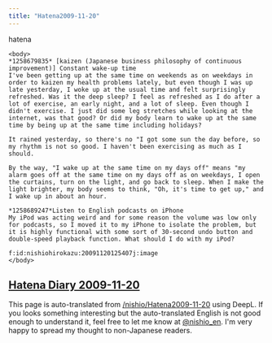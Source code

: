 ```yaml
---
title: "Hatena2009-11-20"
---
```


hatena

```
<body>
*1258679835* [kaizen (Japanese business philosophy of continuous improvement)] Constant wake-up time
I've been getting up at the same time on weekends as on weekdays in order to kaizen my health problems lately, but even though I was up late yesterday, I woke up at the usual time and felt surprisingly refreshed. Was it the deep sleep? I feel as refreshed as I do after a lot of exercise, an early night, and a lot of sleep. Even though I didn't exercise. I just did some leg stretches while looking at the internet, was that good? Or did my body learn to wake up at the same time by being up at the same time including holidays?

It rained yesterday, so there's no "I got some sun the day before, so my rhythm is not so good. I haven't been exercising as much as I should.

By the way, "I wake up at the same time on my days off" means "my alarm goes off at the same time on my days off as on weekdays, I open the curtains, turn on the light, and go back to sleep. When I make the light brighter, my body seems to think, "Oh, it's time to get up," and I wake up in about an hour.

*1258689247*Listen to English podcasts on iPhone
My iPod was acting weird and for some reason the volume was low only for podcasts, so I moved it to my iPhone to isolate the problem, but it is highly functional with some sort of 30-second undo button and double-speed playback function. What should I do with my iPod?

f:id:nishiohirokazu:20091120125407j:image
</body>
```


[Hatena Diary 2009-11-20](https://nishiohirokazu.hatenadiary.org/archive/2009/11/20)
---
This page is auto-translated from [/nishio/Hatena2009-11-20](https://scrapbox.io/nishio/Hatena2009-11-20) using DeepL. If you looks something interesting but the auto-translated English is not good enough to understand it, feel free to let me know at [@nishio_en](https://twitter.com/nishio_en). I'm very happy to spread my thought to non-Japanese readers.